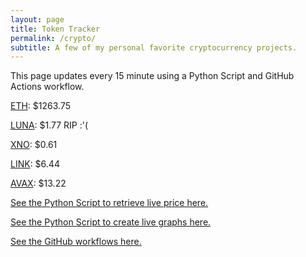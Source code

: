 ```yaml
---
layout: page
title: Token Tracker
permalink: /crypto/
subtitle: A few of my personal favorite cryptocurrency projects.
---
```


 This page updates every 15 minute using a Python Script and GitHub Actions workflow.


<!--BEGINCRYPTOINPUT-->
[ETH](https://smfxfc.github.io/crypto/eth.html): $1263.75

[LUNA](https://smfxfc.github.io/crypto/luna.html): $1.77 RIP :'(

[XNO](https://smfxfc.github.io/crypto/xno.html): $0.61

[LINK](https://smfxfc.github.io/crypto/link.html): $6.44

[AVAX](https://smfxfc.github.io/crypto/avax.html): $13.22

<!--ENDCRYPTOINPUT-->
 
 
[See the Python Script to retrieve live price here.](https://github.com/smfxfc/smfxfc.github.io/blob/master/src/get_cryptos.py)

[See the Python Script to create live graphs here.](https://github.com/smfxfc/smfxfc.github.io/blob/master/src/graph_crypto.py)

[See the GitHub workflows here.](https://github.com/smfxfc/smfxfc.github.io/blob/master/.github/workflows/)
